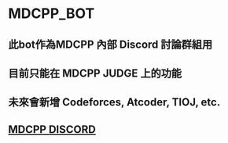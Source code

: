 # MDCPP_BOT

## 此bot作為MDCPP 內部 Discord 討論群組用

## 目前只能在 MDCPP JUDGE 上的功能

## 未來會新增 Codeforces, Atcoder, TIOJ, etc.

## [MDCPP DISCORD](https://discord.gg/c4QUQrZdsC)
